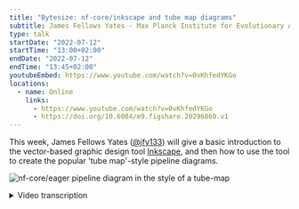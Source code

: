 ```yaml
---
title: "Bytesize: nf-core/inkscape and tube map diagrams"
subtitle: James Fellows Yates - Max Planck Institute for Evolutionary Anthropology, Leipzig, Germany
type: talk
startDate: "2022-07-12"
startTime: "13:00+02:00"
endDate: "2022-07-12"
endTime: "13:45+02:00"
youtubeEmbed: https://www.youtube.com/watch?v=0vKhfedYKGo
locations:
  - name: Online
    links:
      - https://www.youtube.com/watch?v=0vKhfedYKGo
      - https://doi.org/10.6084/m9.figshare.20296869.v1
---
```


This week, James Fellows Yates ([@jfy133](https://github.com/jfy133)) will give a basic introduction to the vector-based graphic design tool [Inkscape](https://inkscape.org/), and then how to use the tool to create the popular 'tube map'-style pipeline diagrams.

![nf-core/eager pipeline diagram in the style of a tube-map](https://raw.githubusercontent.com/nf-core/eager/master/docs/images/usage/eager2_metromap_complex.png)

<details markdown="1"><summary>Video transcription</summary>

:::note
The content has been edited to make it reader-friendly
:::

[0:01](https://www.youtube.com/watch?v=0vKhfedYKGo&t=1)
(host) Hello everyone, I'm here today with James Fellows Yates and he's going to talk about Inkscape and pipeline diagrams.

Thank you very much. This is a repeat of a talk I gave back at the last nf-core hackathon and what I'll be talking about is how you can make pretty diagrams aimed at improving your documentation. This can be making it more eye-catchy, more accessible and making people understand better how to run your pipeline and how to interpret it. What I'll do is give a very brief introduction to what you can generate with a tool called Inkscape. Then I'll give a live demo of how you use Inkscape and the main components and functionality that I use to make and the different pipeline map constructions, which become semi-famous, at least on Twitter. Then I'll show you how I will construct a pipeline diagram such as this.

[1:08](https://www.youtube.com/watch?v=0vKhfedYKGo&t=68)
The tool that we're talking about today is Inkscape, which is an open source, pretty close to professional quality software, which can run on Linux, OSX, and Windows, which is really nice. It's equivalent to to Adobe Illustrator, but it is but open source, so it's free and accessible to everybody. It's a really nice and quite polished tool and I really enjoy it a lot and I've been using it for quite a few years now. The reason why we want to use Inkscape is primarily, because of the difference between raster and vector images. When you take a photo on your phone or with a digital camera, the images that you generate are raster images, so if you zoom in really closely, you start getting these very pixely squares of different colors.

[1:58](https://www.youtube.com/watch?v=0vKhfedYKGo&t=118)
This is very nice in many ways, but when you're dealing with the web, where a lot of bioinformatic documentation is displayed on (and we people like to zoom in and out and stretch and modify things) and to make sure your images look very nice, clean and clear... When you're dealing with particular web documentation, we prefer a format called vector images. In particular the one we'll be using today is SVG. The really nice thing is that you can zoom, stretch, manipulate and you always have these smooth, very high definition lines. The way these SVGs are constructed, which are based on coordinate system, is that they are very portable. You can take different components, break it up of a particular image, and import it into other images. Examples of vector images... things you can do to improve your documentation in terms of graphic design, when it comes to bioinformatic pipelines like in nf-core, is for example to design a logo. Here's a couple of examples of nf-core: there is Sarek and Eager is another one, that I made for a different project. Logos are a very good way of making your pipelines look a bit more professional and more eye-catching. People are more likely going to trust the quality of the pipeline when it has a brand identity, which is a nice little productive procrastination if you ever need that.

[3:34](https://www.youtube.com/watch?v=0vKhfedYKGo&t=214)
You can also make workflow diagrams. This is one from Eager. This is a more a general, broad overview, which helps people to understand what are the major components of the pipeline and what it does. It doesn't go into too much detail and these are the sections and the tools it uses. If you want something more detailed, you can make something like this, which shows more the direct connections between the different components, the different tools of the particular pipeline. These give you two different purposes: This is more for selling the pipeline, if you want to pique someone's interest, by for example putting by it in a publication. Whereas this is more for the user who's actually going to be interacting with the pipeline, trying to run it. There are different stages and levels of such pipeline diagrams. You can use them to help make your pipeline more accessible from the concept of what it does.
This format is the one that became quite popular recently, but I've been playing around with other variants. This is a new one, that I'm coming up with for nf-core/taxprofiler pipeline. This shows that you don't have to stick with the particular one that I showed in a previous slide, you can play around with this as well.

[4:51](https://www.youtube.com/watch?v=0vKhfedYKGo&t=291)
All of these diagrams, all these images are done in Inkscape. In addition, it doesn't have to just be diagrams to show what you can do in your documentation. One thing that we did with Eager, which was also quite popular and I was quite proud of, is that my co-author Zandra Fagernäs she drew these very nice schematics cartoony diagrams for the output documentation. This helps people to understand better what they should be looking for when they're doing quality control in their pipeline runs. For example, she took what you get from MultiQC, so for example FastQC in this case, the first QC section. She drew little cartoony versions of what you should be seeing, separated by the three different boxes, but with little notes saying exactly what you are seeing in this and how you should interpret the results here. This acts as a very nice, quick and fast reference for people, to understand what your pipeline has done at the other end. Also it adds a little bit of fun, a little bit of color, to otherwise often very dry documentation, that can be often be very dull. Particularly for very big pipelines like Eager and Sarek, and when you have a lot of output documentation, such things can break things up a little bit and make it more accessible and more fun for a user to use.

[6:20](https://www.youtube.com/watch?v=0vKhfedYKGo&t=380)
There are other things you can do with Inkscape. For example, these are a couple of other things I've done. This was a schematic overview of some characteristics of ancient DNA, done all in Inkscape. Actually, all of these little Emojis, have been imported from another project with OpenMoji. Everything is in SVG and it's very easy to drag and drop it into my image, recolour things, change the size and so on, which is really nice. That's all benefits of this vector imaging format! Also, you can do more realistic drawings by tracing, which can be done in Inkscape. It's not so cartoony as all the other previous objects. This is a tooth, cut in half, and that's showing how to sample for ancient DNA. You can load the raster image into Inkscape then trace over the top and fill in the colours. As such you can get a particularly good representation of the object, which is then very manipulable after.

[7:23](https://www.youtube.com/watch?v=0vKhfedYKGo&t=443)
That's the things you can do with Inkscape. Now, what I'd like to do, is to go into Inkscape itself and show you some of the basic functionalities that you would need, in order to make one of the pipeline diagrams, such as this one and this one.

[7:44](https://www.youtube.com/watch?v=0vKhfedYKGo&t=464)
When you open Inkscape it should look something like this. The UIs (user interface) should be relatively familiar: you've got the toolbar right at the top, and you've got other toolbars on the sides as well. It may look a little bit different, depending on what operating system you are working on, but generally, this is the outline you will have, at least in the latest version. What you should hopefully see on my screen is a key logger, you should be able to see what I'm typing. In the case I use a shortcut, you can also see that, so keep an eye on that as well.

[8:23](https://www.youtube.com/watch?v=0vKhfedYKGo&t=503)
The most basic thing you can do in Inkscape, or with a vector image program, is making objects and shapes. I'm going to make here an object, which is a circle. I can make two circles, I can make squares, you can make triangles and convert these to stars and things like hexagons, or whatever. You can also resize these. As you can see, when I click on an object, it often will have either arrows like this, which you can resize like so. Sometimes if you click on this path editor (which I'll explain in a second) you can also edit with these squares and triangles here.

[9:05](https://www.youtube.com/watch?v=0vKhfedYKGo&t=545)
You don't have to make fixed shapes like that. You can do lines with the Bezier tool here. If I click here and click here, I'll make a line there; and with this Bezier tool, you're generating things called paths. These objects are fancy paths, but you can also create your own, random shapes you would like to make. For example, like this. You're also not fixed to having sharp corners or sharp edges. You can bend edges and you can modify the corners with the options up here, to make them curved as well. Often this path system is how you do a tracing map, as I explained in the previous slide. You can also modify these as well. You can break them apart at the nodes for example...
... and then join them together again. There's many many different ways you can manipulate these.
I should clear up slightly...

[10:21](https://www.youtube.com/watch?v=0vKhfedYKGo&t=621)
Another thing you can do is to group objects together. You have these two objects and, let's say, you're happy with the way they are positioned now, and you want to keep this relationship as you manipulate the image. We can click both: holding shift and clicking the second one. You can press CTRL + g to group them together. You can see now, I'm moving both at the same time, but they're not losing their position. Furthermore, all objects have an order, they're overlapping each other. This order you can modify.
That's probably a bad color pairing, sorry, one second, I'll just try this.
What you can see here is, that the two rings overlap each other. By pressing the page up and the page down, I'm moving what is displaying on top. These buttons are here as well, which does the same thing. You can also move to the very top of the stack so you can have as many objects as you want. For example, I can send this pink one right to the bottom as well, like this.

[11:30](https://www.youtube.com/watch?v=0vKhfedYKGo&t=690)
Another thing you can do, because everything's based on a coordinate system, is semi-programmatically reorder everything: aligning and distributing them based on some rule. Let's say I select all of these objects and I want to put them all in a single line if I go to `Object` and then `Align and Distribute`, which should open a panel on the right-hand side here. You have various options on how to arrange and distribute your different objects. Let's say I want to have them all in a horizontal line, I can press this button here `Center on Horizontal Axis` and they'll all go into the line here. The same thing also goes for vertical distribution.

[12:08](https://www.youtube.com/watch?v=0vKhfedYKGo&t=728)
Maybe you want to have everything somewhat equally spaced out. You can see these are closer than these ones, and so on. You can do this with these buttons here on `Distribute`. Then I can blend it, like that, and you can see now, that everything is pretty much ordered in exactly the same way.

[12:29](https://www.youtube.com/watch?v=0vKhfedYKGo&t=749)
These objects you can also scale and transform. Scaling. Like I said before, you can drag with the arrows here, but you can also go to the `Transform` under the `Object` menu here. You can scale it up programmatically again. I want this one to be twice the size, and press apply, you see twice the size now. If I get the square... You can also rotate things as well, so let's say 45 degree angle, to get a sort of diamond.

[13:00](https://www.youtube.com/watch?v=0vKhfedYKGo&t=780)
You can also do text and all the text generally is also vector based. You can reorder it, detach them, separate them out and so on. Clicking this text tool here, I can start writing something. The latest version of Inkscape (I've actually accidentally installed the beta version) is a bit slow with the text for some reason. I'm not entirely sure why, so it might be a bit slower than here, but you get the idea. You can make it bigger like this and and you can also color in the same way as the objects as well.

[13:45](https://www.youtube.com/watch?v=0vKhfedYKGo&t=825)
Another nice and important thing for the pipeline diagrams is, you often want to be able to, as well as align and distribute things as you were doing here, bind objects together in a consistent consistent manner. If you press the hash key on your keyboard, you can get a grid. Also in the settings under `Document Properties`, you can change the size of the grid and the style. With this, it makes it easier for you to position things correctly. When you have a grid on, you can turn on a snapping tool, as you can see up here, that you can also turn on with the percent key. With this, you can have different types of edge snapping. What I mean by that is if I have turned on the midpoint snapping, you can see how this little square pops up. It is basically moving your object, or the middle of the object in this case, to the closest point on the grid here. The same goes for the top corner here. You have to get a feeling for exactly where to hold the object, but you'll snap it. This way I can make sure... I can see on the grid that I have everything along this line here and use the snapping to alter that accordingly.

[15:02](https://www.youtube.com/watch?v=0vKhfedYKGo&t=902)
With coloring, you can see here in these objects, currently I have only colored the outline of the object, this is called a stroke. You can also fill in as well. If I go to `Object`, then `Fill in Stroke`. It shows another menu here and you can set the colors, or not. Why is it not working? There we go! They're transparent, so all objects can be transparent as well.

[15:37](https://www.youtube.com/watch?v=0vKhfedYKGo&t=937)
You can see that there are two colors: the outer line is called stroke and inside the object you can have the fill. These can be independently set, which is very nice. This applies to any object. If you want, you can change the colors based on hex colors, or RGB wheels. You can also set different stroke styles. For the moment, let's change the color again, something more obvious. You can use a solid line and you can also change the thickness of the outline and you can change the style in terms of dashes. Let's move that example. There is a lot of flexibility in this manner. For example, if you wanted to go with a web-based color, you can use these hex codes, down the bottom. As an example, if I were to go to the nf-core graphics guidelines page, just under the documentation and contributing, you can see for example here under fonts and colors, we have the official RGB values and also the hex value for this particular green. If I switch back here I can change the stroke of this object to this green. Turning off the transparency and now this is the nf-core green.

[17:09](https://www.youtube.com/watch?v=0vKhfedYKGo&t=1029)
In some cases you may not want an SVG as the final image, but you want to have a different format. That is also possible to do. If you go to `File` and `Export`, you have the option to export for example as a PNG image. You can just change it to different resolutions, depending on whether you're going to be printing or put it on the web and things like that. This means, that you also have that flexibility for different formats.

[17:39](https://www.youtube.com/watch?v=0vKhfedYKGo&t=1059)
We can move on to the question, how would you actually create the pipeline diagrams? You could create all the different components yourself, separately, but speaking from experience, that can take a lot of time. That's why we made them for you already, on the nf-core website on the page Graphic design guidelines. It is actually a cheat sheet with all the different components you can use to make a pretty, evenly spaced and distributed pipeline diagram. We also have other components you can download. For example other pipelines, if you want to modify these. You can check the license over here. There are different components. For example for Sarek, Maxime made very nice file icons, which you can also download and use in your own pipeline diagrams. But for this example I'll use the ones for the pipeline components which I made before.

[18:29](https://www.youtube.com/watch?v=0vKhfedYKGo&t=1109)
I can simply save this as a file and then drag this particular file into my Inkscape here and press okay. You can see here, now i've got all of the objects there. Like I emphasized before, the nice thing about SVG images, because they're based on coordinate systems, they can be rendered in many different ways. Also downloading and importing this file into my document means I can detach the different components of this and reuse them. For example I could take my starting point and drag this over here. If I follow the grid I will snap it with the midpoint snap here, then I could take the straight line and drag this over here and stick it on there. I could put another station and put that here. Let's say now I want to do a split. I want to have two different lines because I've - let's say - optional pipelines or mutually exclusive optional steps to the pipeline. I can copy and paste this over here and then by pressing `h` or `v` I can flip and rotate the objects in that manner. I will again snap with the midpoint here and the same thing here and connect that there.

[20:05](https://www.youtube.com/watch?v=0vKhfedYKGo&t=1205)
You get the point. An important thing to emphasize, as you may have already noticed, I'm just copying and pasting. As I said, 80 % of my Inkscape work is copying and pasting components I've already made. That is why we made this cheat sheet. I highly recommend you be using this as well, but of course, you can modify them in whatever way you want. To get a basic outline I'd recommend trying something like this and then to modify. If I don't like this green color I need to ungroup this. I want a different color I can change this to a red. I'm gonna appear I would like this to have a purple on this one to be blue. Just keep working on this and construct things in this very lego-like fashion, that is my main recommendation. In this case, I can then also add a station name. I'll call it input, put this up here, put this down here. Say - Step one. You want to change the fonts of your text. For example, if you want to use the nf-core font. We have the font called `maven pro`. You can set this here as well.

[21:22](https://www.youtube.com/watch?v=0vKhfedYKGo&t=1282)
The final thing is. Maybe once you've completed your image, you want to not have this weird A4 sized page. You can also go to `File`, `Document Properties` and modify the layout in this way. For example `Setting` is landscape and also you `resize the page to content` if I press this button here. You can see that the page has been resized to cover all the different drawings that you may have in the particular document.

[21:55](https://www.youtube.com/watch?v=0vKhfedYKGo&t=1315)
This is pretty much it! The one other thing I would recommend doing before actually starting such a diagram is already having a working doodle or diagram of your pipeline. Sometimes this can get a bit fiddly when you're trying to work out exactly how everything should be spaced. For example for nf-core/taxprofiler, we used google drawings and sketched out already all of the different parts of the pipeline. It's a bit easier to move things around here by snapping them together. Then you can use this as a reference to how to make your final work for documentation. You could take the example at the top. I said is the input. I have the two splits here then I'd set them up like this and follow along the guidelines. I do that here.

[22:54](https://www.youtube.com/watch?v=0vKhfedYKGo&t=1374)
That is pretty much it. That is the basics of what you need to to learn. To recap: you have all these objects you can make, but when you come to do the pipeline diagrams, it's better to try and reuse components already made by copying and pasting. You can color things by the menu and objects. To fill in the stroke you have the fill. The stroke is the outline the object and the fill is the inside of the object. You can stretch, manipulate all of the objects, either manually by these handles, or also programmatically with the transform and `line` and `distribute objects`. Just have fun doing it! It's productive procrastination, it does make a difference. A lot of people catch their eye for example on the eager pipeline because of such workflow diagrams. We have a graphics design channel on slack, which you can join if you have any questions. Otherwise I think that is it. Thank you very much! Are there any questions?

[24:06](https://www.youtube.com/watch?v=0vKhfedYKGo&t=1446)
(host) Thank you very much! Are there any questions in the audience? I have allowed everyone to unmute yourself now, if anyone wants to say something. Otherwise, thank you very much, James, and I want to also thank the Chan Zuckerberg Initiative for funding these talks and as usual, you can continue the discussion on the bytesize Slack channel. Thank you again.

</details>
